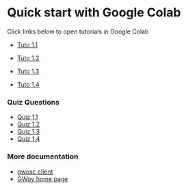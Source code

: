 # Quick start with Google Colab

Click links below to open tutorials in Google Colab

* <a href="https://colab.research.google.com/github/gw-odw/odw-2021/blob/master/Tutorials/Day_1/Tuto%201.1%20Discovering%20Open%20Data.ipynb" target="_blank">Tuto 1.1</a>
                
* <a href="https://colab.research.google.com/github/gw-odw/odw-2021/blob/master/Tutorials/Day_1/Tuto%201.2%20Open%20Data%20access%20with%20GWpy.ipynb" target="_blank">Tuto 1.2</a>
* <a href="https://colab.research.google.com/github/gw-odw/odw-2021/blob/master/Tutorials/Day_1/Tuto%201.3%20Q-transforms%20with%20GWpy.ipynb" target="_blank">Tuto 1.3</a>
* <a href="https://colab.research.google.com/github/gw-odw/odw-2021/blob/master/Tutorials/Day_1/Tuto%201.4%20Generating%20waveforms.ipynb" target="_blank">Tuto 1.4</a>


### Quiz Questions

* [Quiz 1.1](https://docs.google.com/forms/d/e/1FAIpQLSdMrXiYCwqapbtrKphkTTyx76r2S0I_3CYdGtdw7prftRBc8A/viewform?usp=sf_link)
* [Quiz 1.2](https://docs.google.com/forms/d/e/1FAIpQLSd7fZ2MTsJYEZyAU_-6kHnMbB7yQFqhSco4UgCXZQHfm9-Ysw/viewform?usp=sf_link)
* [Quiz 1.3](https://docs.google.com/forms/d/e/1FAIpQLSfR4dVigt3dtGh3YQsBvWmUU4Fgqn5GF3VFDhuz_KDqWiNUBA/viewform?usp=sf_link)
* [Quiz 1.4](https://docs.google.com/forms/d/e/1FAIpQLSdWi6d6pI0gB3yLQ77Wa0NXbWmn_vc3RQm0J-RXp_J_7O4z5w/viewform?usp=sf_link)


### More documentation

* [gwosc client](https://pypi.org/project/gwosc/)
* [GWpy home page](https://gwpy.github.io)
